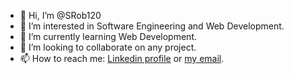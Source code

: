 - 👋 Hi, I’m @SRob120
- 👀 I’m interested in Software Engineering and Web Development.
- 🌱 I’m currently learning Web Development.
- 💞️ I’m looking to collaborate on any project.
- 📫 How to reach me: <a href="https://www.linkedin.com/in/shamar-robinson-a22b84198/">Linkedin profile</a> or <a href="mailto:shamarrobinson120@gmail.com">my email</a>.

<!---
SRob120/SRob120 is a ✨ special ✨ repository because its `README.md` (this file) appears on your GitHub profile.
You can click the Preview link to take a look at your changes.
--->
